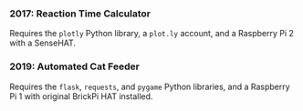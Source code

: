 ### 2017: Reaction Time Calculator
Requires the `plotly` Python library, a `plot.ly` account, and a Raspberry Pi 2 with a SenseHAT.

### 2019: Automated Cat Feeder
Requires the `flask`, `requests`, and `pygame` Python libraries, and a Raspberry Pi 1 with original BrickPi HAT installed.
